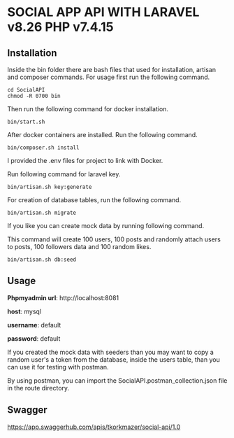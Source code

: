 # SOCIAL APP API WITH LARAVEL v8.26 PHP v7.4.15

## Installation

Inside the bin folder there are bash files that used for installation, artisan and composer commands.
For usage first run the following command.

```
cd SocialAPI
chmod -R 0700 bin
```

Then run the following command for docker installation.

```
bin/start.sh
```

After docker containers are installed. Run the following command.

```
bin/composer.sh install
```

I provided the .env files for project to link with Docker.

Run following command for laravel key.

```
bin/artisan.sh key:generate
```

For creation of database tables, run the following command.

```
bin/artisan.sh migrate
```

If you like you can create mock data by running following command.

This command will create 100 users, 100 posts and randomly attach users to posts, 100 followers data and 100 random likes.

```
bin/artisan.sh db:seed
```

## Usage

**Phpmyadmin url**: http://localhost:8081

**host**: mysql

**username**: default

**password**: default

If you created the mock data with seeders than you may want to copy a random user's a token from the database, inside the users table, than you can use it for testing with postman.

By using postman, you can import the SocialAPI.postman_collection.json file in the route directory.

## Swagger

https://app.swaggerhub.com/apis/tkorkmazer/social-api/1.0



